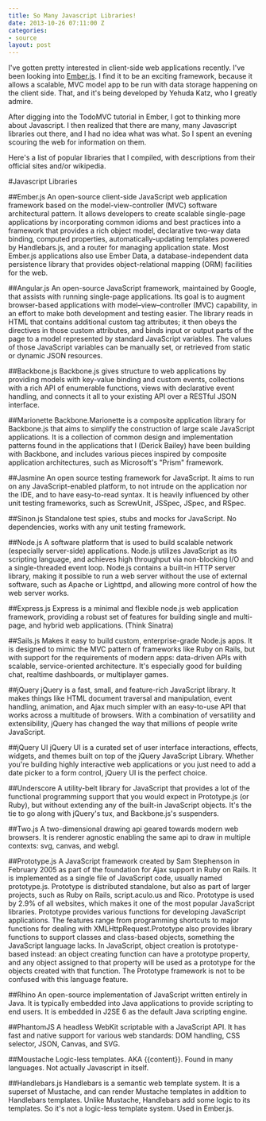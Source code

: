 ```yaml
---
title: So Many Javascript Libraries!
date: 2013-10-26 07:11:00 Z
categories:
- source
layout: post
---
```


I've gotten pretty interested in client-side web applications recently. I've been looking into [Ember.js](http://www.emberjs.com). I find it to be an exciting framework, because it allows a scalable, MVC model app to be run with data storage happening on the client side. That, and it's being developed by Yehuda Katz, who I greatly admire.

After digging into the TodoMVC tutorial in Ember, I got to thinking more about Javascript. I then realized that there are many, many Javascript libraries out there, and I had no idea what was what. So I spent an evening scouring the web for information on them.

Here's a list of popular libraries that I compiled, with descriptions from their official sites and/or wikipedia.
<br />

#Javascript Libraries

##Ember.js
An open-source client-side JavaScript web application framework based on the model-view-controller (MVC) software architectural pattern. It allows developers to create scalable single-page applications by incorporating common idioms and best practices into a framework that provides a rich object model, declarative two-way data binding, computed properties, automatically-updating templates powered by Handlebars.js, and a router for managing application state. Most Ember.js applications also use Ember Data, a database-independent data persistence library that provides object-relational mapping (ORM) facilities for the web.

##Angular.js
An open-source JavaScript framework, maintained by Google, that assists with running single-page applications. Its goal is to augment browser-based applications with model–view–controller (MVC) capability, in an effort to make both development and testing easier.
The library reads in HTML that contains additional custom tag attributes; it then obeys the directives in those custom attributes, and binds input or output parts of the page to a model represented by standard JavaScript variables. The values of those JavaScript variables can be manually set, or retrieved from static or dynamic JSON resources.

##Backbone.js
Backbone.js gives structure to web applications by providing models with key-value binding and custom events, collections with a rich API of enumerable functions, views with declarative event handling, and connects it all to your existing API over a RESTful JSON interface.

##Marionette
Backbone.Marionette is a composite application library for Backbone.js that aims to simplify the construction of large scale JavaScript applications. It is a collection of common design and implementation patterns found in the applications that I (Derick Bailey) have been building with Backbone, and includes various pieces inspired by composite application architectures, such as Microsoft's "Prism" framework.



##Jasmine
An open source testing framework for JavaScript. It aims to run on any JavaScript-enabled platform, to not intrude on the application nor the IDE, and to have easy-to-read syntax. It is heavily influenced by other unit testing frameworks, such as ScrewUnit, JSSpec, JSpec, and RSpec.

##Sinon.js
Standalone test spies, stubs and mocks for JavaScript.
No dependencies, works with any unit testing framework.



##Node.js
A software platform that is used to build scalable network (especially server-side) applications. Node.js utilizes JavaScript as its scripting language, and achieves high throughput via non-blocking I/O and a single-threaded event loop.
Node.js contains a built-in HTTP server library, making it possible to run a web server without the use of external software, such as Apache or Lighttpd, and allowing more control of how the web server works.

##Express.js
Express is a minimal and flexible node.js web application framework, providing a robust set of features for building single and multi-page, and hybrid web applications. (Think Sinatra)

##Sails.js
Makes it easy to build custom, enterprise-grade Node.js apps. It is designed to mimic the MVC pattern of frameworks like Ruby on Rails, but with support for the requirements of modern apps: data-driven APIs with scalable, service-oriented architecture. It's especially good for building chat, realtime dashboards, or multiplayer games.



##jQuery
jQuery is a fast, small, and feature-rich JavaScript library. It makes things like HTML document traversal and manipulation, event handling, animation, and Ajax much simpler with an easy-to-use API that works across a multitude of browsers. With a combination of versatility and extensibility, jQuery has changed the way that millions of people write JavaScript.

##jQuery UI
jQuery UI is a curated set of user interface interactions, effects, widgets, and themes built on top of the jQuery JavaScript Library. Whether you're building highly interactive web applications or you just need to add a date picker to a form control, jQuery UI is the perfect choice.



##Underscore
A utility-belt library for JavaScript that provides a lot of the functional programming support that you would expect in Prototype.js (or Ruby), but without extending any of the built-in JavaScript objects. It's the tie to go along with jQuery's tux, and Backbone.js's suspenders.

##Two.js
A two-dimensional drawing api geared towards modern web browsers. It is renderer agnostic enabling the same api to draw in multiple contexts: svg, canvas, and webgl.



##Prototype.js
A JavaScript framework created by Sam Stephenson in February 2005 as part of the foundation for Ajax support in Ruby on Rails. It is implemented as a single file of JavaScript code, usually named prototype.js. Prototype is distributed standalone, but also as part of larger projects, such as Ruby on Rails, script.aculo.us and Rico. Prototype is used by 2.9% of all websites, which makes it one of the most popular JavaScript libraries. Prototype provides various functions for developing JavaScript applications. The features range from programming shortcuts to major functions for dealing with XMLHttpRequest.Prototype also provides library functions to support classes and class-based objects, something the JavaScript language lacks. In JavaScript, object creation is prototype-based instead: an object creating function can have a prototype property, and any object assigned to that property will be used as a prototype for the objects created with that function. The Prototype framework is not to be confused with this language feature.

##Rhino
An open-source implementation of JavaScript written entirely in Java. It is typically embedded into Java applications to provide scripting to end users. It is embedded in J2SE 6 as the default Java scripting engine.

##PhantomJS
A headless WebKit scriptable with a JavaScript API. It has fast and native support for various web standards: DOM handling, CSS selector, JSON, Canvas, and SVG.

##Moustache
Logic-less templates. AKA {{content}}. Found in many languages. Not actually Javascript in itself.

##Handlebars.js
Handlebars is a semantic web template system. It is a superset of Mustache, and can render Mustache templates in addition to Handlebars templates. Unlike Mustache, Handlebars add some logic to its templates. So it's not a logic-less template system. Used in Ember.js.

